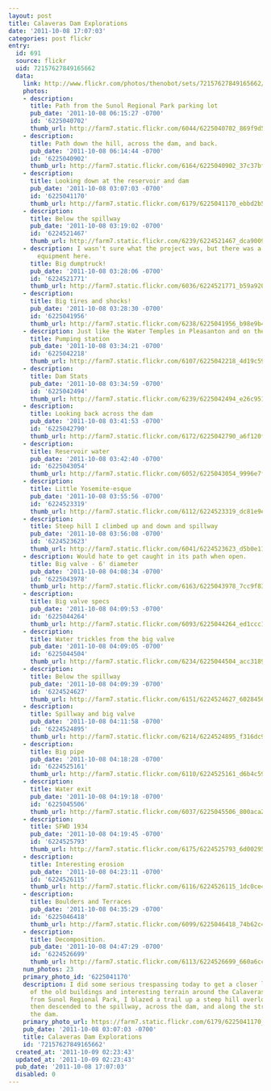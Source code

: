 ```yaml
---
layout: post
title: Calaveras Dam Explorations
date: '2011-10-08 17:07:03'
categories: post flickr
entry:
  id: 691
  source: flickr
  uid: 72157627849165662
  data:
    link: http://www.flickr.com/photos/thenobot/sets/72157627849165662/
    photos:
    - description: 
      title: Path from the Sunol Regional Park parking lot
      pub_date: '2011-10-08 06:15:27 -0700'
      id: '6225040702'
      thumb_url: http://farm7.static.flickr.com/6044/6225040702_869f9d5c21_s.jpg
    - description: 
      title: Path down the hill, across the dam, and back.
      pub_date: '2011-10-08 06:14:44 -0700'
      id: '6225040902'
      thumb_url: http://farm7.static.flickr.com/6164/6225040902_37c37bf768_s.jpg
    - description: 
      title: Looking down at the reservoir and dam
      pub_date: '2011-10-08 03:07:03 -0700'
      id: '6225041170'
      thumb_url: http://farm7.static.flickr.com/6179/6225041170_ebbd2b569d_s.jpg
    - description: 
      title: Below the spillway
      pub_date: '2011-10-08 03:19:02 -0700'
      id: '6224521467'
      thumb_url: http://farm7.static.flickr.com/6239/6224521467_dca900952b_s.jpg
    - description: I wasn't sure what the project was, but there was a lot of heavy
        equipment here.
      title: Big dumptruck!
      pub_date: '2011-10-08 03:28:06 -0700'
      id: '6224521771'
      thumb_url: http://farm7.static.flickr.com/6036/6224521771_b59a920cd8_s.jpg
    - description: 
      title: Big tires and shocks!
      pub_date: '2011-10-08 03:28:30 -0700'
      id: '6225041956'
      thumb_url: http://farm7.static.flickr.com/6238/6225041956_b98e9b4629_s.jpg
    - description: Just like the Water Temples in Pleasanton and on the peninsula.
      title: Pumping station
      pub_date: '2011-10-08 03:34:21 -0700'
      id: '6225042218'
      thumb_url: http://farm7.static.flickr.com/6107/6225042218_4d19c59ec7_s.jpg
    - description: 
      title: Dam Stats
      pub_date: '2011-10-08 03:34:59 -0700'
      id: '6225042494'
      thumb_url: http://farm7.static.flickr.com/6239/6225042494_e26c951d99_s.jpg
    - description: 
      title: Looking back across the dam
      pub_date: '2011-10-08 03:41:53 -0700'
      id: '6225042790'
      thumb_url: http://farm7.static.flickr.com/6172/6225042790_a6f120f361_s.jpg
    - description: 
      title: Reservoir water
      pub_date: '2011-10-08 03:42:40 -0700'
      id: '6225043054'
      thumb_url: http://farm7.static.flickr.com/6052/6225043054_9996e7f3f5_s.jpg
    - description: 
      title: Little Yosemite-esque
      pub_date: '2011-10-08 03:55:56 -0700'
      id: '6224523319'
      thumb_url: http://farm7.static.flickr.com/6112/6224523319_dc81e9e5e0_s.jpg
    - description: 
      title: Steep hill I climbed up and down and spillway
      pub_date: '2011-10-08 03:56:08 -0700'
      id: '6224523623'
      thumb_url: http://farm7.static.flickr.com/6041/6224523623_d5b0e11d77_s.jpg
    - description: Would hate to get caught in its path when open.
      title: Big valve - 6' diameter
      pub_date: '2011-10-08 04:08:34 -0700'
      id: '6225043978'
      thumb_url: http://farm7.static.flickr.com/6163/6225043978_7cc9f8311d_s.jpg
    - description: 
      title: Big valve specs
      pub_date: '2011-10-08 04:09:53 -0700'
      id: '6225044264'
      thumb_url: http://farm7.static.flickr.com/6093/6225044264_ed1ccc1a5c_s.jpg
    - description: 
      title: Water trickles from the big valve
      pub_date: '2011-10-08 04:09:05 -0700'
      id: '6225044504'
      thumb_url: http://farm7.static.flickr.com/6234/6225044504_acc31892e8_s.jpg
    - description: 
      title: Below the spillway
      pub_date: '2011-10-08 04:09:39 -0700'
      id: '6224524627'
      thumb_url: http://farm7.static.flickr.com/6151/6224524627_6028456df6_s.jpg
    - description: 
      title: Spillway and big valve
      pub_date: '2011-10-08 04:11:58 -0700'
      id: '6224524895'
      thumb_url: http://farm7.static.flickr.com/6214/6224524895_f316dc9a6a_s.jpg
    - description: 
      title: Big pipe
      pub_date: '2011-10-08 04:18:28 -0700'
      id: '6224525161'
      thumb_url: http://farm7.static.flickr.com/6110/6224525161_d6b4c594b8_s.jpg
    - description: 
      title: Water exit
      pub_date: '2011-10-08 04:19:18 -0700'
      id: '6225045506'
      thumb_url: http://farm7.static.flickr.com/6037/6225045506_800aca2bc1_s.jpg
    - description: 
      title: SFWD 1934
      pub_date: '2011-10-08 04:19:45 -0700'
      id: '6224525793'
      thumb_url: http://farm7.static.flickr.com/6175/6224525793_6d00295aa3_s.jpg
    - description: 
      title: Interesting erosion
      pub_date: '2011-10-08 04:23:11 -0700'
      id: '6224526115'
      thumb_url: http://farm7.static.flickr.com/6116/6224526115_1dc0ce45a1_s.jpg
    - description: 
      title: Boulders and Terraces
      pub_date: '2011-10-08 04:35:29 -0700'
      id: '6225046418'
      thumb_url: http://farm7.static.flickr.com/6099/6225046418_74b62c4aac_s.jpg
    - description: 
      title: Decomposition.
      pub_date: '2011-10-08 04:47:29 -0700'
      id: '6224526699'
      thumb_url: http://farm7.static.flickr.com/6113/6224526699_660a6ccb02_s.jpg
    num_photos: 23
    primary_photo_id: '6225041170'
    description: I did some serious trespassing today to get a closer look at some
      of the old buildings and interesting terrain around the Calaveras Reservoir.  Starting
      from Sunol Regional Park, I blazed a trail up a steep hill overlooking the reservoir,
      then descended to the spillway, across the dam, and along the stream behind
      the dam.
    primary_photo_url: https://farm7.static.flickr.com/6179/6225041170_ebbd2b569d_m.jpg
    pub_date: '2011-10-08 03:07:03 -0700'
    title: Calaveras Dam Explorations
    id: '72157627849165662'
  created_at: '2011-10-09 02:23:43'
  updated_at: '2011-10-09 02:23:43'
  pub_date: '2011-10-08 17:07:03'
  disabled: 0
---
```

